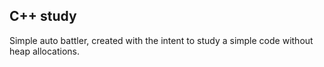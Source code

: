 ﻿<h2>C++ study</h2>

Simple auto battler, created with the intent to study a simple code without heap allocations.